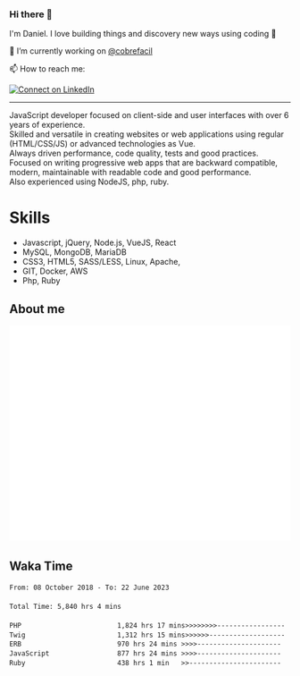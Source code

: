 ### Hi there 👋

I'm Daniel. I love building things and discovery new ways using coding :raised_hands: 

🔭 I’m currently working on [@cobrefacil](https://www.cobrefacil.com.br/)

📫 How to reach me:

[![Connect on LinkedIn](https://img.shields.io/badge/--linkedin?label=LinkedIn&logo=LinkedIn&style=social)](https://www.linkedin.com/in/daniel-cerverizzo/)

---

JavaScript developer focused on client-side and user interfaces with over 6 years of experience.  
Skilled and versatile in creating websites or web applications using regular (HTML/CSS/JS) or advanced technologies as Vue.  
Always driven performance, code quality, tests and good practices.  
 Focused on writing progressive web apps that are backward compatible, modern, maintainable with readable code and good performance.  
Also experienced using NodeJS, php, ruby. 


# Skills

 - Javascript, jQuery, Node.js, VueJS, React
 - MySQL, MongoDB, MariaDB    
 - CSS3, HTML5, SASS/LESS,  Linux, Apache,
 - GIT, Docker, AWS
 - Php, Ruby

## About me

![Metrics](/github-metrics.svg)

## Waka Time

<!--START_SECTION:waka-->

```txt
From: 08 October 2018 - To: 22 June 2023

Total Time: 5,840 hrs 4 mins

PHP                        1,824 hrs 17 mins>>>>>>>>-----------------   31.24 %
Twig                       1,312 hrs 15 mins>>>>>>-------------------   22.47 %
ERB                        970 hrs 24 mins >>>>---------------------   16.62 %
JavaScript                 877 hrs 24 mins >>>>---------------------   15.02 %
Ruby                       438 hrs 1 min   >>-----------------------   07.50 %
```

<!--END_SECTION:waka-->

